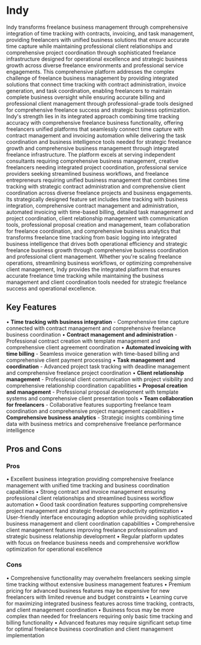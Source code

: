 # Indy

Indy transforms freelance business management through comprehensive integration of time tracking with contracts, invoicing, and task management, providing freelancers with unified business solutions that ensure accurate time capture while maintaining professional client relationships and comprehensive project coordination through sophisticated freelance infrastructure designed for operational excellence and strategic business growth across diverse freelance environments and professional service engagements. This comprehensive platform addresses the complex challenge of freelance business management by providing integrated solutions that connect time tracking with contract administration, invoice generation, and task coordination, enabling freelancers to maintain complete business oversight while ensuring accurate billing and professional client management through professional-grade tools designed for comprehensive freelance success and strategic business optimization. Indy's strength lies in its integrated approach combining time tracking accuracy with comprehensive freelance business functionality, offering freelancers unified platforms that seamlessly connect time capture with contract management and invoicing automation while delivering the task coordination and business intelligence tools needed for strategic freelance growth and comprehensive business management through integrated freelance infrastructure. The platform excels at serving independent consultants requiring comprehensive business management, creative freelancers needing integrated project coordination, professional service providers seeking streamlined business workflows, and freelance entrepreneurs requiring unified business management that combines time tracking with strategic contract administration and comprehensive client coordination across diverse freelance projects and business engagements. Its strategically designed feature set includes time tracking with business integration, comprehensive contract management and administration, automated invoicing with time-based billing, detailed task management and project coordination, client relationship management with communication tools, professional proposal creation and management, team collaboration for freelance coordination, and comprehensive business analytics that transforms freelance time tracking from basic logging into integrated business intelligence that drives both operational efficiency and strategic freelance business growth through comprehensive business coordination and professional client management. Whether you're scaling freelance operations, streamlining business workflows, or optimizing comprehensive client management, Indy provides the integrated platform that ensures accurate freelance time tracking while maintaining the business management and client coordination tools needed for strategic freelance success and operational excellence.

## Key Features

• **Time tracking with business integration** - Comprehensive time capture connected with contract management and comprehensive freelance business coordination
• **Contract management and administration** - Professional contract creation with template management and comprehensive client agreement coordination
• **Automated invoicing with time billing** - Seamless invoice generation with time-based billing and comprehensive client payment processing
• **Task management and coordination** - Advanced project task tracking with deadline management and comprehensive freelance project coordination
• **Client relationship management** - Professional client communication with project visibility and comprehensive relationship coordination capabilities
• **Proposal creation and management** - Professional proposal development with template systems and comprehensive client presentation tools
• **Team collaboration for freelancers** - Collaborative features supporting freelance team coordination and comprehensive project management capabilities
• **Comprehensive business analytics** - Strategic insights combining time data with business metrics and comprehensive freelance performance intelligence

## Pros and Cons

### Pros
• Excellent business integration providing comprehensive freelance management with unified time tracking and business coordination capabilities
• Strong contract and invoice management ensuring professional client relationships and streamlined business workflow automation
• Good task coordination features supporting comprehensive project management and strategic freelance productivity optimization
• User-friendly interface encouraging adoption while providing sophisticated business management and client coordination capabilities
• Comprehensive client management features improving freelance professionalism and strategic business relationship development
• Regular platform updates with focus on freelance business needs and comprehensive workflow optimization for operational excellence

### Cons
• Comprehensive functionality may overwhelm freelancers seeking simple time tracking without extensive business management features
• Premium pricing for advanced business features may be expensive for new freelancers with limited revenue and budget constraints
• Learning curve for maximizing integrated business features across time tracking, contracts, and client management coordination
• Business focus may be more complex than needed for freelancers requiring only basic time tracking and billing functionality
• Advanced features may require significant setup time for optimal freelance business coordination and client management implementation